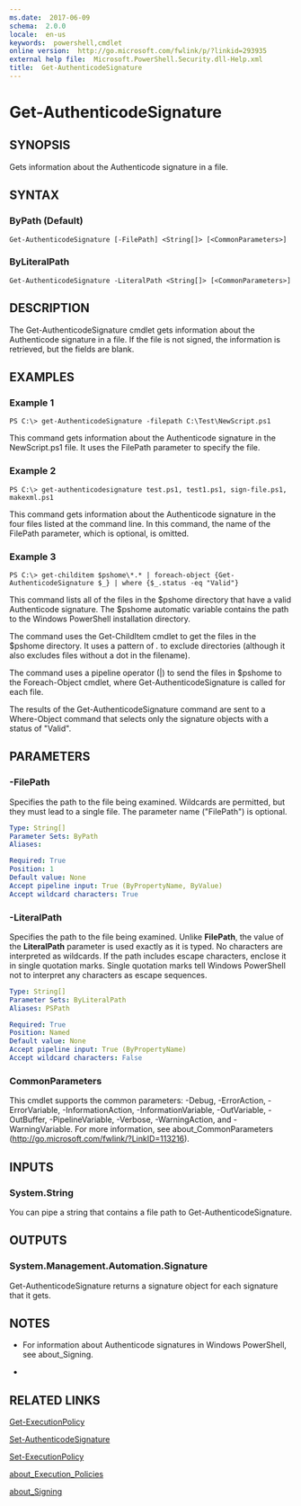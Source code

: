 ```yaml
---
ms.date:  2017-06-09
schema:  2.0.0
locale:  en-us
keywords:  powershell,cmdlet
online version:  http://go.microsoft.com/fwlink/p/?linkid=293935
external help file:  Microsoft.PowerShell.Security.dll-Help.xml
title:  Get-AuthenticodeSignature
---
```


# Get-AuthenticodeSignature

## SYNOPSIS
Gets information about the Authenticode signature in a file.

## SYNTAX

### ByPath (Default)
```
Get-AuthenticodeSignature [-FilePath] <String[]> [<CommonParameters>]
```

### ByLiteralPath
```
Get-AuthenticodeSignature -LiteralPath <String[]> [<CommonParameters>]
```

## DESCRIPTION
The Get-AuthenticodeSignature cmdlet gets information about the Authenticode signature in a file.
If the file is not signed, the information is retrieved, but the fields are blank.

## EXAMPLES

### Example 1
```
PS C:\> get-AuthenticodeSignature -filepath C:\Test\NewScript.ps1
```

This command gets information about the Authenticode signature in the NewScript.ps1 file.
It uses the FilePath parameter to specify the file.

### Example 2
```
PS C:\> get-authenticodesignature test.ps1, test1.ps1, sign-file.ps1, makexml.ps1
```

This command gets information about the Authenticode signature in the four files listed at the command line.
In this command, the name of the FilePath parameter, which is optional, is omitted.

### Example 3
```
PS C:\> get-childitem $pshome\*.* | foreach-object {Get-AuthenticodeSignature $_} | where {$_.status -eq "Valid"}
```

This command lists all of the files in the $pshome directory that have a valid Authenticode signature.
The $pshome automatic variable contains the path to the Windows PowerShell installation directory.

The command uses the Get-ChildItem cmdlet to get the files in the $pshome directory.
It uses a pattern of *.* to exclude directories (although it also excludes files without a dot in the filename).

The command uses a pipeline operator (|) to send the files in $pshome to the Foreach-Object cmdlet, where Get-AuthenticodeSignature is called for each file.

The results of the Get-AuthenticodeSignature command are sent to a Where-Object command that selects only the signature objects with a status of "Valid".

## PARAMETERS

### -FilePath
Specifies the path to the file being examined.
Wildcards are permitted, but they must lead to a single file.
The parameter name ("FilePath") is optional.

```yaml
Type: String[]
Parameter Sets: ByPath
Aliases: 

Required: True
Position: 1
Default value: None
Accept pipeline input: True (ByPropertyName, ByValue)
Accept wildcard characters: True
```

### -LiteralPath
Specifies the path to the file being examined.
Unlike **FilePath**, the value of the **LiteralPath** parameter is used exactly as it is typed.
No characters are interpreted as wildcards.
If the path includes escape characters, enclose it in single quotation marks.
Single quotation marks tell Windows PowerShell not to interpret any characters as escape sequences.

```yaml
Type: String[]
Parameter Sets: ByLiteralPath
Aliases: PSPath

Required: True
Position: Named
Default value: None
Accept pipeline input: True (ByPropertyName)
Accept wildcard characters: False
```

### CommonParameters
This cmdlet supports the common parameters: -Debug, -ErrorAction, -ErrorVariable, -InformationAction, -InformationVariable, -OutVariable, -OutBuffer, -PipelineVariable, -Verbose, -WarningAction, and -WarningVariable. For more information, see about_CommonParameters (http://go.microsoft.com/fwlink/?LinkID=113216).

## INPUTS

### System.String
You can pipe a string that contains a file path to Get-AuthenticodeSignature.

## OUTPUTS

### System.Management.Automation.Signature
Get-AuthenticodeSignature returns a signature object for each signature that it gets.

## NOTES
* For information about Authenticode signatures in Windows PowerShell, see about_Signing.

*

## RELATED LINKS

[Get-ExecutionPolicy](Get-ExecutionPolicy.md)

[Set-AuthenticodeSignature](Set-AuthenticodeSignature.md)

[Set-ExecutionPolicy](Set-ExecutionPolicy.md)

[about_Execution_Policies](../Microsoft.PowerShell.Core/About/about_Execution_Policies.md)

[about_Signing](../Microsoft.PowerShell.Core/About/about_Signing.md)

